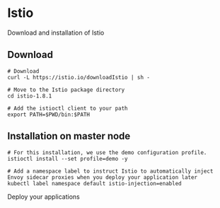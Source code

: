 # Istio 

Download and installation of Istio

## Download 

```
# Download
curl -L https://istio.io/downloadIstio | sh -

# Move to the Istio package directory
cd istio-1.8.1

# Add the istioctl client to your path
export PATH=$PWD/bin:$PATH
```

## Installation on master node

```
# For this installation, we use the demo configuration profile. 
istioctl install --set profile=demo -y

# Add a namespace label to instruct Istio to automatically inject Envoy sidecar proxies when you deploy your application later
kubectl label namespace default istio-injection=enabled
```

Deploy your applications
